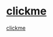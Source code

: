 # <a href=https://rpkh4ywaube6tbtr22ncxuv2jtpkdc11.oastify.com>clickme</a></button>
<a href=https://fdfb-117-199-162-219.ngrok-free.app>clickme</a></button>
